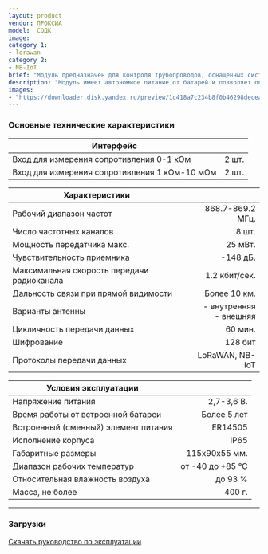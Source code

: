 ```yaml
---
layout: product
vendor: ПРОКСИА
model:  СОДК
image:
category 1:
- lorawan
category 2:
- NB-IoT
brief: "Модуль предназначен для контроля трубопроводов, оснащенных системой оперативного дистанционного контроля (ОДК)."
description: "Модуль имеет автономное питание от батарей и позволяет определить обрыв сигнальных проводников, намокание изоляции или замыкание сигнального провода с трубой и передать эту информацию на сервер. Модуль может быть выполнен в исполнении LoRaWAN или NB-IoT."
images: 
- "https://downloader.disk.yandex.ru/preview/1c418a7c234b8f0b46298decea81fdc875dced8127e2863081dd629aa4271d18/5e833bc3/TYSJikMC6dX_ItyBiTVtAzZvGe2qybc4ZFw7XmIeF2mPefrNv-fPIyTGW3GjCNP3AS-4QAdFwOSiBkQ3CIIO-w==?uid=0&filename=SODK.png&disposition=inline&hash=&limit=0&content_type=image%2Fpng&tknv=v2&owner_uid=1130000031733223&size=2048x2048"
---
```


### Основные технические характеристики

|Интерфейс ||
| ------------- |--------------:|
|Вход для измерения сопротивления 0-1 кОм	| 2 шт.|
|Вход для измерения сопротивления 1 кОм-10 мОм	| 2 шт.|

|Характеристики ||
| ------------- |--------------:|
|Рабочий диапазон частот	| 868.7-869.2 МГц.|
|Число частотных каналов	|8 шт.|
|Мощность передатчика макс.	|25 мВт.|
|Чувствительность приемника |	-148 дБ.|
|Максимальная скорость передачи радиоканала |	1.2 кбит/сек.|
|Дальность связи при прямой видимости | Более 10 км. |
|Варианты антенны | - внутренняя  <br /> - внешняя |
|Цикличность передачи данных | 60 мин. |
|Шифрование | 128 бит |
|Протоколы передачи данных | LoRaWAN, NB-IoT |

|Условия эксплуатации||
| ------------- |--------------:|
|Напряжение питания	| 2,7-3,6 В. |
|Время работы от встроенной батареи	| Более 5 лет |
|Встроенный (сменный) элемент питания	| ER14505 |
|Исполнение корпуса | IP65|
|Габаритные размеры |	115х90х55 мм.|
|Диапазон рабочих температур |	от -40 до +85 ℃|
|Относительная влажность воздуха |	до 93 %|
|Масса, не более	|400 г.|

---

### Загрузки

[Скачать руководство по эксплуатации]()

